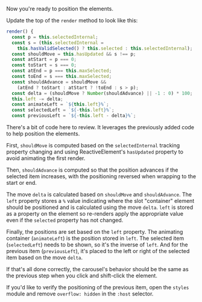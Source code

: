Now you're ready to position the elements.

Update the top of the `render` method to look like this:

```ts
render() {
  const p = this.selectedInternal;
  const s = (this.selectedInternal =
    this.hasValidSelected() ? this.selected : this.selectedInternal);
  const shouldMove = this.hasUpdated && s !== p;
  const atStart = p === 0;
  const toStart = s === 0;
  const atEnd = p === this.maxSelected;
  const toEnd = s === this.maxSelected;
  const shouldAdvance = shouldMove &&
    (atEnd ? toStart : atStart ? !toEnd : s > p);
  const delta = (shouldMove ? Number(shouldAdvance) || -1 : 0) * 100;
  this.left -= delta;
  const animateLeft = `${this.left}%`;
  const selectedLeft = `${-this.left}%`;
  const previousLeft = `${-this.left - delta}%`;
```

There's a bit of code here to review. It leverages the previously added code
to help position the elements.

First, `shouldMove` is computed based on the `selectedInternal`
tracking property changing and using ReactiveElement's `hasUpdated` property
to avoid animating the first render.

Then, `shouldAdvance` is computed so that the position advances if the selected
item increases, with the positioning reversed when wrapping to the start or end.

The move `delta` is calculated based on `shouldMove` and `shouldAdvance`.
The `left` property stores a `%` value indicating where the slot "container"
element should be positioned and is calculated using the move `delta`. `left`
is stored as a property on the element so re-renders apply the appropriate value
even if the `selected` property has not changed.

Finally, the positions are set based on the `left` property. The animating
container (`animateLeft`) is the position stored in `left`.
The selected item (`selectedLeft`) needs to be shown, so it's the inverse
of `left`. And for the previous item (`previousLeft`), it's placed to the left
or right of the selected item based on the move `delta`.

If that's all done correctly, the carousel's behavior should be the same
as the previous step when you click and shift-click the element.

If you'd like to verify the positioning of the previous item, open the
`styles` module and remove `overflow: hidden` in the `:host` selector.
